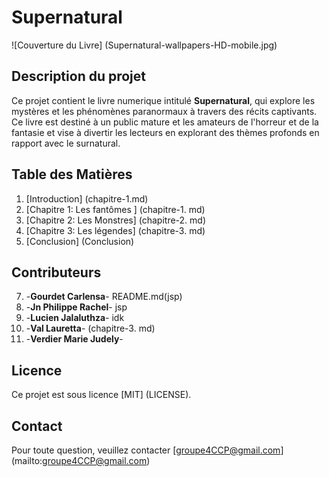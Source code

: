 # Supernatural
![Couverture du Livre] (Supernatural-wallpapers-HD-mobile.jpg)
## **Description du projet**
 Ce projet contient le livre numerique intitulé **Supernatural**, qui explore les mystères et les phénomènes paranormaux à travers des récits captivants. Ce livre est destiné à un public mature et les amateurs de l'horreur et de la fantasie et vise à divertir les lecteurs en explorant des thèmes profonds en rapport avec le surnatural.

## **Table des Matières**
1. [Introduction] (chapitre-1.md)
2. [Chapitre 1: Les fantômes ] (chapitre-1. md)
3. [Chapitre 2: Les Monstres] (chapitre-2. md)
4. [Chapitre 3: Les légendes] (chapitre-3. md)
5. [Conclusion] (Conclusion)

## **Contributeurs**

7. -**Gourdet Carlensa**- README.md(jsp)
8. -**Jn Philippe Rachel**- jsp
9. -**Lucien Jalaluthza**- idk
10. -**Val Lauretta**- (chapitre-3. md)
11. -**Verdier Marie Judely**-

 ## **Licence**

Ce projet est sous licence [MIT] (LICENSE).

## **Contact**

Pour toute question, veuillez contacter [groupe4CCP@gmail.com] (mailto:groupe4CCP@gmail.com)

